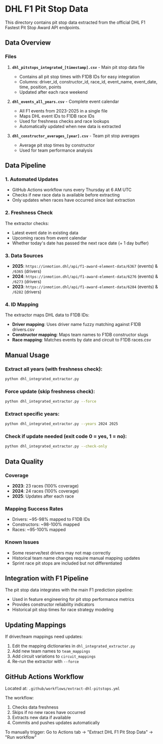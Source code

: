 # DHL F1 Pit Stop Data

This directory contains pit stop data extracted from the official DHL F1 Fastest Pit Stop Award API endpoints.

## Data Overview

### Files

1. **`dhl_pitstops_integrated_[timestamp].csv`** - Main pit stop data file
   - Contains all pit stop times with F1DB IDs for easy integration
   - Columns: driver_id, constructor_id, race_id, event_name, event_date, time, position, points
   - Updated after each race weekend

2. **`dhl_events_all_years.csv`** - Complete event calendar
   - All F1 events from 2023-2025 in a single file
   - Maps DHL event IDs to F1DB race IDs
   - Used for freshness checks and race lookups
   - Automatically updated when new data is extracted

3. **`dhl_constructor_averages_[year].csv`** - Team pit stop averages
   - Average pit stop times by constructor
   - Used for team performance analysis

## Data Pipeline

### 1. Automated Updates
- GitHub Actions workflow runs every Thursday at 6 AM UTC
- Checks if new race data is available before extracting
- Only updates when races have occurred since last extraction

### 2. Freshness Check
The extractor checks:
- Latest event date in existing data
- Upcoming races from event calendar
- Whether today's date has passed the next race date (+ 1 day buffer)

### 3. Data Sources
- **2025**: `https://inmotion.dhl/api/f1-award-element-data/6367` (events) & `/6365` (drivers)
- **2024**: `https://inmotion.dhl/api/f1-award-element-data/6276` (events) & `/6273` (drivers)
- **2023**: `https://inmotion.dhl/api/f1-award-element-data/6284` (events) & `/6282` (drivers)

### 4. ID Mapping
The extractor maps DHL data to F1DB IDs:
- **Driver mapping**: Uses driver name fuzzy matching against F1DB drivers.csv
- **Constructor mapping**: Maps team names to F1DB constructor slugs
- **Race mapping**: Matches events by date and circuit to F1DB races.csv

## Manual Usage

### Extract all years (with freshness check):
```bash
python dhl_integrated_extractor.py
```

### Force update (skip freshness check):
```bash
python dhl_integrated_extractor.py --force
```

### Extract specific years:
```bash
python dhl_integrated_extractor.py --years 2024 2025
```

### Check if update needed (exit code 0 = yes, 1 = no):
```bash
python dhl_integrated_extractor.py --check-only
```

## Data Quality

### Coverage
- **2023**: 23 races (100% coverage)
- **2024**: 24 races (100% coverage) 
- **2025**: Updates after each race

### Mapping Success Rates
- Drivers: ~95-98% mapped to F1DB IDs
- Constructors: ~98-100% mapped
- Races: ~95-100% mapped

### Known Issues
- Some reserve/test drivers may not map correctly
- Historical team name changes require manual mapping updates
- Sprint race pit stops are included but not differentiated

## Integration with F1 Pipeline

The pit stop data integrates with the main F1 prediction pipeline:
- Used in feature engineering for pit stop performance metrics
- Provides constructor reliability indicators
- Historical pit stop times for race strategy modeling

## Updating Mappings

If driver/team mappings need updates:
1. Edit the mapping dictionaries in `dhl_integrated_extractor.py`
2. Add new team names to `team_mappings`
3. Add circuit variations to `circuit_mappings`
4. Re-run the extractor with `--force`

## GitHub Actions Workflow

Located at: `.github/workflows/extract-dhl-pitstops.yml`

The workflow:
1. Checks data freshness
2. Skips if no new races have occurred
3. Extracts new data if available
4. Commits and pushes updates automatically

To manually trigger: Go to Actions tab → "Extract DHL F1 Pit Stop Data" → "Run workflow"